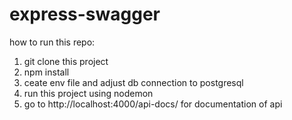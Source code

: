 # express-swagger

how to run this repo:
1. git clone this project
2. npm install
3. ceate env file and adjust db connection to postgresql
4. run this project using nodemon
5. go to http://localhost:4000/api-docs/ for documentation of api
